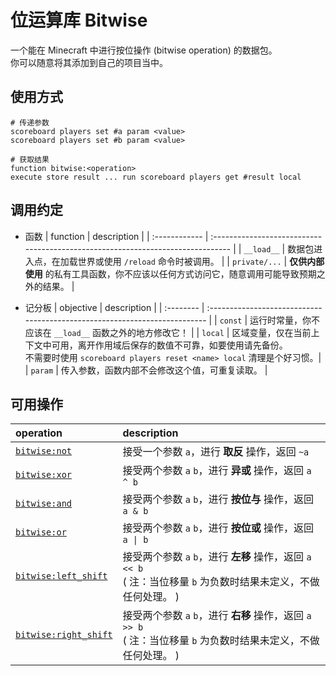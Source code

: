 # 位运算库 Bitwise
一个能在 Minecraft 中进行按位操作 (bitwise operation) 的数据包。<br/>
你可以随意将其添加到自己的项目当中。

## 使用方式
```
# 传递参数
scoreboard players set #a param <value>
scoreboard players set #b param <value>

# 获取结果
function bitwise:<operation>
execute store result ... run scoreboard players get #result local
```

## 调用约定
- 函数
    | function      | description                                                                     |
    | :------------ | :------------------------------------------------------------------------------ |
    | `__load__`    | 数据包进入点，在加载世界或使用 `/reload` 命令时被调用。                               |
    | `private/...` | **仅供内部使用** 的私有工具函数，你不应该以任何方式访问它，随意调用可能导致预期之外的结果。 |

- 记分板
    | objective | description                                                                |
    | :-------- | :------------------------------------------------------------------------- |
    | `const`   | 运行时常量，你不应该在 `__load__` 函数之外的地方修改它！                         |
    | `local`   | 区域变量，仅在当前上下文中可用，离开作用域后保存的数值不可靠，如要使用请先备份。<br/>不需要时使用 `scoreboard players reset <name> local` 清理是个好习惯。|
    | `param`   | 传入参数，函数内部不会修改这个值，可重复读取。 |

## 可用操作
| operation                                              | description                                          |
| :----------------------------------------------------- | :--------------------------------------------------- |
| [`bitwise:not`](data\bitwise\functions\not.mcfunction) | 接受一个参数 `a`，进行 **取反** 操作，返回 `~a`           |
| [`bitwise:xor`](data\bitwise\functions\xor.mcfunction) | 接受两个参数 `a` `b`，进行 **异或** 操作，返回 `a ^ b`    |
| [`bitwise:and`](data\bitwise\functions\and.mcfunction) | 接受两个参数 `a` `b`，进行 **按位与** 操作，返回 `a & b`  |
| [`bitwise:or`](data\bitwise\functions\or.mcfunction)   | 接受两个参数 `a` `b`，进行 **按位或** 操作，返回 `a \| b` |
| [`bitwise:left_shift`](data\bitwise\functions\left_shift.mcfunction) | 接受两个参数 `a` `b`，进行 **左移** 操作，返回 `a << b` <br/>( 注：当位移量 `b` 为负数时结果未定义，不做任何处理。 ) |
| [`bitwise:right_shift`](data\bitwise\functions\right_shift.mcfunction) | 接受两个参数 `a` `b`，进行 **右移** 操作，返回 `a >> b` <br/>( 注：当位移量 `b` 为负数时结果未定义，不做任何处理。 ) |
